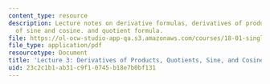 ```yaml
---
content_type: resource
description: Lecture notes on derivative formulas, derivatives of products, derivative
  of sine and cosine. and quotient formula.
file: https://ol-ocw-studio-app-qa.s3.amazonaws.com/courses/18-01-single-variable-calculus-fall-2006/23c2c1b1ab31c9f10745b18e7b0bf131_lec3.pdf
file_type: application/pdf
resourcetype: Document
title: 'Lecture 3: Derivatives of Products, Quotients, Sine, and Cosine'
uid: 23c2c1b1-ab31-c9f1-0745-b18e7b0bf131
---
```

